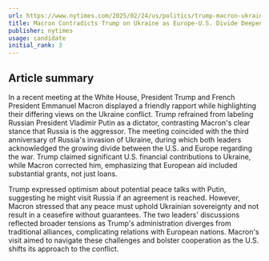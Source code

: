 ```yaml
---
url: https://www.nytimes.com/2025/02/24/us/politics/trump-macron-ukraine.html
title: Macron Contradicts Trump on Ukraine as Europe-U.S. Divide Deepens
publisher: nytimes
usage: candidate
initial_rank: 3
---
```

## Article summary
In a recent meeting at the White House, President Trump and French President Emmanuel Macron displayed a friendly rapport while highlighting their differing views on the Ukraine conflict. Trump refrained from labeling Russian President Vladimir Putin as a dictator, contrasting Macron's clear stance that Russia is the aggressor. The meeting coincided with the third anniversary of Russia's invasion of Ukraine, during which both leaders acknowledged the growing divide between the U.S. and Europe regarding the war. Trump claimed significant U.S. financial contributions to Ukraine, while Macron corrected him, emphasizing that European aid included substantial grants, not just loans.

Trump expressed optimism about potential peace talks with Putin, suggesting he might visit Russia if an agreement is reached. However, Macron stressed that any peace must uphold Ukrainian sovereignty and not result in a ceasefire without guarantees. The two leaders' discussions reflected broader tensions as Trump's administration diverges from traditional alliances, complicating relations with European nations. Macron's visit aimed to navigate these challenges and bolster cooperation as the U.S. shifts its approach to the conflict.
